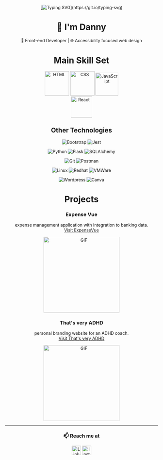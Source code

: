 <div align="center">
    
[![Typing SVG](https://readme-typing-svg.demolab.com?font=VT323&size=40&duration=5500&pause=1000&color=3FB927&background=427AFF00&repeat=true&width=435&lines=Hello%2C+fellow+human...)](https://git.io/typing-svg)

</div>

<div align="center">

# 👋 I'm Danny  
🔧 Front-end Developer | 🌐 Accessibility focused web design

</div>

<h1 align="center">Main Skill Set</h1>

<div align="center">

<img src="https://raw.githubusercontent.com/marwin1991/profile-technology-icons/refs/heads/main/icons/html.png" alt="HTML" width="80">
<img src="https://raw.githubusercontent.com/marwin1991/profile-technology-icons/refs/heads/main/icons/css.png" alt="CSS" width="80">
<img src="https://raw.githubusercontent.com/marwin1991/profile-technology-icons/refs/heads/main/icons/javascript.png" alt="JavaScript" width="75">
</br>
<img src="https://raw.githubusercontent.com/marwin1991/profile-technology-icons/refs/heads/main/icons/react.png" alt="React" width="70">

## Other Technologies
![Bootstrap](https://img.shields.io/badge/Bootstrap-563D7C?style=for-the-badge&logo=bootstrap&logoColor=white)
![Jest](https://img.shields.io/badge/Jest-C21325?style=for-the-badge&logo=jest&logoColor=white)

![Python](https://img.shields.io/badge/Python-3776AB?style=for-the-badge&logo=python&logoColor=white)
![Flask](https://img.shields.io/badge/Flask-000000?style=for-the-badge&logo=flask&logoColor=white)
![SQLAlchemy](https://img.shields.io/badge/SQLAlchemy-FF2D20?style=for-the-badge&logo=python&logoColor=white)

![Git](https://img.shields.io/badge/Git-F05032?style=for-the-badge&logo=git&logoColor=white)
![Postman](https://img.shields.io/badge/Postman-FF6C37?style=for-the-badge&logo=postman&logoColor=white)

![Linux](https://img.shields.io/badge/Linux-FCC624?style=for-the-badge&logo=linux&logoColor=black)
![Redhat](https://img.shields.io/badge/Red%20Hat-EE0000?style=for-the-badge&logo=redhat&logoColor=white)
![VMWare](https://img.shields.io/badge/VMware-231f20?style=for-the-badge&logo=VMware&logoColor=white)


![Wordpress](https://img.shields.io/badge/Wordpress-21759B?style=for-the-badge&logo=wordpress&logoColor=white)
![Canva](https://img.shields.io/badge/Canva-%2300C4CC.svg?&style=for-the-badge&logo=Canva&logoColor=white)
</div>

<div align="center">
    
# Projects

### Expense Vue
expense management application with integration to banking data.</br>
[Visit ExpenseVue](https://sample-service-name-ikx9.onrender.com/)

<img src="https://i.imgur.com/ogQcexn.gif" alt="GIF" width="250"/>



### That's very ADHD
personal branding website for an ADHD coach. </br>
[Visit That's very ADHD](https://www.thatsveryadhd.com/)

<img src="https://i.imgur.com/lbNc7Ek.png" alt="GIF" width="250"/>

---

### 📫 Reach me at 
<span>
<a href="https://www.linkedin.com/in/dannyvaldivia/"><img src="https://skillicons.dev/icons?i=linkedin&theme=light&perline=4" alt="LinkedIn" width="30"/></a>
<a href="https://www.instagram.com/danny.valdivia"><img src="https://skillicons.dev/icons?i=instagram&theme=light&perline=4" alt="instagram" width="30"/></a>
</span>

</div>

